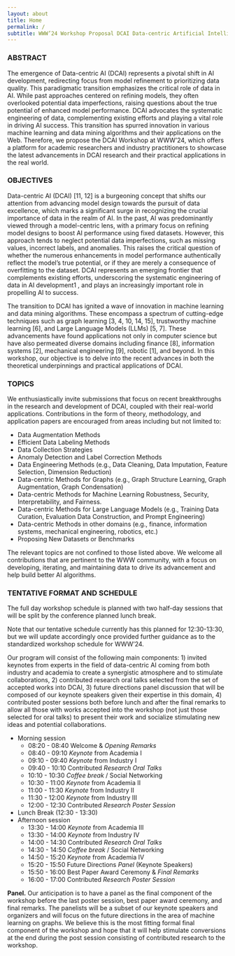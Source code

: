 ```yaml
---
layout: about
title: Home
permalink: /
subtitle: WWW’24 Workshop Proposal DCAI Data-centric Artificial Intelligence
---
```


### ABSTRACT

The emergence of Data-centric AI (DCAI) represents a pivotal shift in AI development, redirecting focus from model refinement to prioritizing data quality. This paradigmatic transition emphasizes the critical role of data in AI. While past approaches centered on refining models, they often overlooked potential data imperfections, raising questions about the true potential of enhanced model performance. DCAI advocates the systematic engineering of data, complementing existing efforts and playing a vital role in driving AI success. This transition has spurred innovation in various machine learning and data mining algorithms and their applications on the Web. Therefore, we propose the DCAI Workshop at WWW’24, which offers a platform for academic researchers and industry practitioners to showcase the latest advancements in DCAI research and their practical applications in the real world.

### OBJECTIVES

Data-centric AI (DCAI) [11, 12] is a burgeoning concept that shifts our attention from advancing model design towards the pursuit of data excellence, which marks a significant surge in recognizing the crucial importance of data in the realm of AI. In the past, AI was predominantly viewed through a model-centric lens, with a primary focus on refining model designs to boost AI performance using fixed datasets. However, this approach tends to neglect potential data imperfections, such as missing values, incorrect labels, and anomalies. This raises the critical question of whether the numerous enhancements in model performance authentically reflect the model’s true potential, or if they are merely a consequence of overfitting to the dataset. DCAI represents an emerging frontier that complements existing efforts, underscoring the systematic engineering of data in AI development1 , and plays an increasingly important role in propelling AI to success.

The transition to DCAI has ignited a wave of innovation in machine learning and data mining algorithms. These encompass a spectrum of cutting-edge techniques such as graph learning [3, 4, 10, 14, 15], trustworthy machine learning [6], and Large Language Models (LLMs) [5, 7]. These advancements have found applications not only in computer science but have also permeated diverse domains including finance [8], information systems [2], mechanical engineering [9], robotic [1], and beyond. In this workshop, our objective is to delve into the recent advances in both the theoretical underpinnings and practical applications of DCAI.

### TOPICS

We enthusiastically invite submissions that focus on recent breakthroughs in the research and development of DCAI, coupled with their real-world applications. Contributions in the form of theory, methodology, and application papers are encouraged from areas including but not limited to: 

- Data Augmentation Methods
- Efficient Data Labeling Methods
- Data Collection Strategies
- Anomaly Detection and Label Correction Methods
- Data Engineering Methods (e.g., Data Cleaning, Data Imputation, Feature Selection, Dimension Reduction)
- Data-centric Methods for Graphs (e.g., Graph Structure Learning, Graph Augmentation, Graph Condensation)
- Data-centric Methods for Machine Learning Robustness, Security, Interpretability, and Fairness.
- Data-centric Methods for Large Language Models (e.g., Training Data Curation, Evaluation Data Construction, and Prompt Engineering) 
- Data-centric Methods in other domains (e.g., finance, information systems, mechanical engineering, robotics, etc.)
- Proposing New Datasets or Benchmarks 

The relevant topics are not confined to those listed above. We welcome all contributions that are pertinent to the WWW community, with a focus on developing, iterating, and maintaining data to drive its advancement and help build better AI algorithms.

### TENTATIVE FORMAT AND SCHEDULE

The full day workshop schedule is planned with two half-day sessions that will be split by the conference planned lunch break.

Note that our tentative schedule currently has this planned for 12:30-13:30, but we will update accordingly once provided further guidance as to the standardized workshop schedule for WWW’24.

Our program will consist of the following main components: 1) invited keynotes from experts in the field of data-centric AI coming from both industry and academia to create a synergistic atmosphere and to stimulate collaborations, 2) contributed research oral talks selected from the set of accepted works into DCAI, 3) future directions panel discussion that will be composed of our keynote speakers given their expertise in this domain, 4) contributed poster sessions both before lunch and after the final remarks to allow all those with works accepted into the workshop (not just those selected for oral talks) to present their work and socialize stimulating new ideas and potential collaborations.


- Morning session
  - 08:20 - 08:40 Welcome & *Opening Remarks* 
  - 08:40 - 09:10 *Keynote* from Academia Ⅰ 
  - 09:10 - 09:40 *Keynote* from Industry Ⅰ
  - 09:40 - 10:10 Contributed *Research Oral Talks*
  - 10:10 - 10:30 *Coffee break* / Social Networking
  - 10:30 - 11:00 *Keynote* from Academia Ⅱ 
  - 11:00 - 11:30 *Keynote* from Industry Ⅱ 
  - 11:30 - 12:00 *Keynote* from Industry Ⅲ 
  - 12:00 - 12:30 Contributed *Research Poster Session*
- Lunch Break (12:30 - 13:30)
- Afternoon session 
  - 13:30 - 14:00 *Keynote* from Academia Ⅲ
  - 13:30 - 14:00 *Keynote* from Industry Ⅳ
  - 14:00 - 14:30 Contributed *Research Oral Talks*
  - 14:30 - 14:50 *Coffee break* / Social Networking
  - 14:50 - 15:20 *Keynote* from Academia Ⅳ
  - 15:20 - 15:50 Future Directions *Panel* (Keynote Speakers)
  - 15:50 - 16:00 Best Paper Award Ceremony & *Final Remarks*
  - 16:00 - 17:00 Contributed *Research Poster Session*

**Panel.** Our anticipation is to have a panel as the final component of the workshop before the last poster session, best paper award ceremony, and final remarks. The panelists will be a subset of our keynote speakers and organizers and will focus on the future directions in the area of machine learning on graphs. We believe this is the most fitting formal final component of the workshop and hope that it will help stimulate conversions at the end during the post session consisting of contributed research to the workshop.